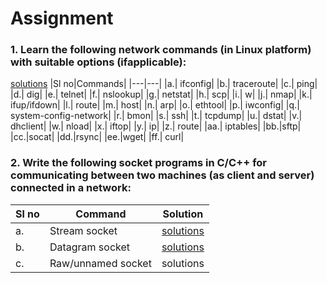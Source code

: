 # Assignment
### 1. Learn the following network commands (in Linux platform) with suitable options (ifapplicable):
[solutions](./Solutions/Commands.md)
|Sl no|Commands|
|---|---|
|a.| ifconfig|
|b.| traceroute|
|c.| ping|
|d.| dig|
|e.| telnet|
|f.| nslookup|
|g.| netstat|
|h.| scp|
|i.| w|
|j.| nmap|
|k.| ifup/ifdown|
|l.| route|
|m.| host|
|n.| arp|
|o.| ethtool|
|p.| iwconfig|
|q.| system-config-network|
|r.| bmon|
|s.| ssh|
|t.| tcpdump|
|u.| dstat|
|v.| dhclient|
|w.| nload|
|x.| iftop|
|y.| ip|
|z.| route|
|aa.| iptables|
|bb.|sftp|
|cc.|socat|
|dd.|rsync|
|ee.|wget|
|ff.| curl|


### 2. Write the following socket programs in C/C++ for communicating between two machines (as client and server) connected in a network:

|Sl no|Command|Solution|
|---|---|---|
|a.| Stream socket|[solutions](./Solutions/programs/StreamSocket/Readme.md)|
|b.| Datagram socket|[solutions](./Solutions/programs/DatagramSocket/Readme.md)|
|c.| Raw/unnamed socket| solutions|
